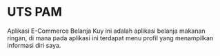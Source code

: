 # UTS PAM

Aplikasi E-Commerce Belanja Kuy
ini adalah aplikasi belanja makanan ringan, di mana pada aplikasi ini terdapat menu profil yang menampilkan informasi diri saya.
